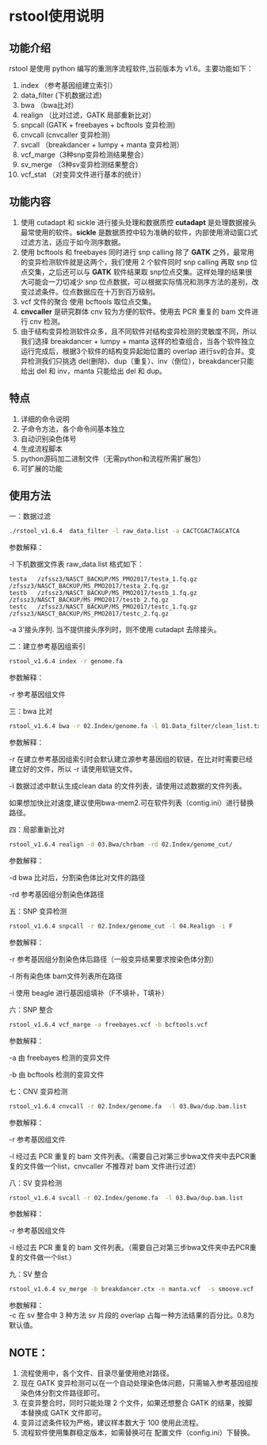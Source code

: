 # rstool使用说明
## 功能介绍
rstool 是使用 python 编写的重测序流程软件,当前版本为 v1.6。主要功能如下：	
1. index	（参考基因组建立索引）
2. data_filter	(下机数据过滤)
3. bwa	（bwa比对）
4. realign	（比对过滤，GATK 局部重新比对）
5. snpcall	(GATK + freebayes + bcftools 变异检测)
6. cnvcall (cnvcaller 变异检测)
7. svcall （breakdancer + lumpy + manta 变异检测）
8. vcf_marge（3种snp变异检测结果整合）
9. sv_merge （3种sv变异检测结果整合）
10. vcf_stat （对变异文件进行基本的统计）

## 功能内容
1. 使用 cutadapt 和 sickle 进行接头处理和数据质控	
**cutadapt** 是处理数据接头最常使用的软件。**sickle** 是数据质控中较为准确的软件，内部使用滑动窗口式过滤方法，适应于如今测序数据。
2. 使用 bcftools 和 freebayes 同时进行 snp calling	
除了 **GATK** 之外，最常用的变异检测软件就是这两个，我们使用 2 个软件同时 snp calling 再取 snp 位点交集，之后还可以与 **GATK** 软件结果取 snp位点交集。这样处理的结果很大可能会一刀切减少 snp 位点数据，可以根据实际情况和测序方法的差别，改变过滤条件。位点数据应在十万到百万级别。
3. vcf 文件的聚合
使用 bcftools 取位点交集。
4. **cnvcaller** 是研究群体 cnv 较为方便的软件。使用去 PCR 重复的 bam 文件进行 cnv 检测。
5. 由于结构变异检测软件众多，且不同软件对结构变异检测的灵敏度不同，所以我们选择 breakdancer + lumpy + manta 这样的检查组合，当各个软件独立运行完成后，根据3个软件的结构变异起始位置的 overlap 进行sv的合并。变异检测我们只挑选 del(删除)、dup（重复）、inv（倒位），breakdancer只能给出 del 和 inv，manta 只能给出 del 和 dup。

## 特点
1. 详细的命令说明
2. 子命令方法，各个命令间基本独立
3. 自动识别染色体号
4. 生成流程脚本
5. python源码加二进制文件（无需python和流程所需扩展包）
6. 可扩展的功能

## 使用方法
一：数据过滤
```bash
./rstool_v1.6.4  data_filter -l raw_data.list -a CACTCGACTAGCATCA
```
参数解释：	

-l 下机数据文件表 raw_data.list 格式如下：
```
testa	/zfssz3/NASCT_BACKUP/MS_PMO2017/testa_1.fq.gz	/zfssz3/NASCT_BACKUP/MS_PMO2017/testa_2.fq.gz
testb	/zfssz3/NASCT_BACKUP/MS_PMO2017/testb_1.fq.gz	/zfssz3/NASCT_BACKUP/MS_PMO2017/testb_2.fq.gz
testc	/zfssz3/NASCT_BACKUP/MS_PMO2017/testc_1.fq.gz	/zfssz3/NASCT_BACKUP/MS_PMO2017/testc_2.fq.gz
```	
-a 3'接头序列.
当不提供接头序列时，则不使用 cutadapt 去除接头。

二：建立参考基因组索引	
```bash
rstool_v1.6.4 index -r genome.fa
```
参数解释：	

-r 参考基因组文件	

三：bwa 比对
```bash
rstool_v1.6.4 bwa -r 02.Index/genome.fa -l 01.Data_filter/clean_list.txt
```
参数解释：	

-r 在建立参考基因组索引时会默认建立源参考基因组的软链，在比对时需要已经建立好的文件，所以 -r 请使用软链文件。	

-l 数据过滤中默认生成clean data 的文件列表，请使用过滤数据的文件列表。	

如果想加快比对速度,建议使用bwa-mem2.可在软件列表（contig.ini）进行替换路径。

四：局部重新比对
```bash
rstool_v1.6.4 realign -d 03.Bwa/chrbam -rd 02.Index/genome_cut/
```
参数解释：	

-d bwa 比对后，分割染色体比对文件的路径	

-rd 参考基因组分割染色体路径	

五：SNP 变异检测
```bash
rstool_v1.6.4 snpcall -r 02.Index/genome_cut -l 04.Realign -i F
```
参数解释：	

-r 参考基因组分割染色体后路径（一般变异结果要求按染色体分割）	

-l 所有染色体 bam文件列表所在路径

-i 使用 beagle 进行基因组填补（F不填补，T填补）

六：SNP 整合
```bash
rstool_v1.6.4 vcf_marge -a freebayes.vcf -b bcftools.vcf
```
参数解释：	

-a 由 freebayes 检测的变异文件	

-b 由 bcftools 检测的变异文件

七：CNV 变异检测
```bash
rstool_v1.6.4 cnvcall -r 02.Index/genome.fa  -l 03.Bwa/dup.bam.list
```
参数解释：	

-r 参考基因组文件

-l 经过去 PCR 重复的 bam 文件列表。（需要自己对第三步bwa文件夹中去PCR重复的文件做一个list，cnvcaller 不推荐对 bam 文件进行过滤）

八：SV 变异检测
```bash
rstool_v1.6.4 svcall -r 02.Index/genome.fa  -l 03.Bwa/dup.bam.list
```
参数解释：	

-r 参考基因组文件

-l 经过去 PCR 重复的 bam 文件列表。（需要自己对第三步bwa文件夹中去PCR重复的文件做一个list.）

九：SV 整合
```bash
rstool_v1.6.4 sv_merge -b breakdancer.ctx -m manta.vcf  -s smoove.vcf  -c 0.8
```
参数解释：	
-c 在 sv 整合中 3 种方法 sv 片段的 overlap 占每一种方法结果的百分比。0.8为默认值。

## NOTE：
1. 流程使用中，各个文件、目录尽量使用绝对路径。
2. 现在 GATK 变异检测可以在一个自动处理染色体问题，只需输入参考基因组按染色体分割文件路径即可。
3. 在变异整合时，同时只能处理 2 个文件，如果还想整合 GATK 的结果，按脚本替换成 GATK 文件即可。
4. 变异过滤条件较为严格，建议样本数大于 100 使用此流程。
5. 流程软件使用集群稳定版本，如需替换可在 配置文件（config.ini）下替换。
